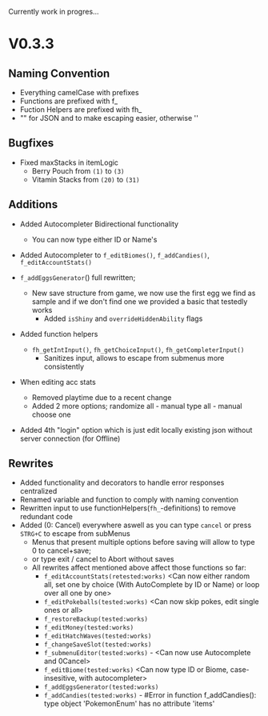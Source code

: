 Currently work in progres...
# V0.3.3

## Naming Convention
- Everything camelCase with prefixes
- Functions are prefixed with f_
- Fuction Helpers are prefixed with fh_
- "" for JSON and to make escaping easier, otherwise ''

## Bugfixes
- Fixed maxStacks in itemLogic
  - Berry Pouch from `(1)` to `(3)`
  - Vitamin Stacks from `(20)` to `(31)`

## Additions
- Added Autocompleter Bidirectional functionality
  - You can now type either ID or Name's
- Added Autocompleter to `f_editBiomes()`, `f_addCandies()`, `f_editAccountStats()`
- `f_addEggsGenerator`() full rewritten;
  - New save structure from game, we now use the first egg we find as sample and if we don't find one we provided a basic that testedly works
    - Added `isShiny` and `overrideHiddenAbility` flags

- Added function helpers
  - `fh_getIntInput()`, `fh_getChoiceInput()`, `fh_getCompleterInput()`
    - Sanitizes input, allows to escape from submenus more consistently

- When editing acc stats
  - Removed playtime due to a recent change
  - Added 2 more options; randomize all - manual type all - manual choose one

- Added 4th "login" option which is just edit locally existing json without server connection (for Offline)

## Rewrites
- Added functionality and decorators to handle error responses centralized
- Renamed  variable and function to comply with naming convention
- Rewritten input to use functionHelpers(`fh_`-definitions) to remove redundant code
- Added (0: Cancel) everywhere aswell as you can type `cancel` or press `STRG+C` to escape from subMenus
  - Menus that present multiple options before saving will allow to type 0 to cancel+save;
  - or type exit / cancel to Abort without saves
  - All rewrites affect mentioned above affect those functions so far:
    - `f_editAccountStats(retested:works)` <Can now either random all, set one by choice (With AutoComplete by ID or Name) or loop over all one by one>
    - `f_editPokeballs(tested:works)` <Can now skip pokes, edit single ones or all> <Can now also skip choices>
    - `f_restoreBackup(tested:works)`
    - `f_editMoney(tested:works)`
    - `f_editHatchWaves(tested:works)`
    - `f_changeSaveSlot(tested:works)` <Can now change Slots directly>
    - `f_submenuEditor(tested:works)` - <Can now use Autocomplete and 0Cancel>
    - `f_editBiome(tested:works)` <Can now type ID or Biome, case-insesitive, with autocompleter>
    - `f_addEggsGenerator(tested:works)`
    - `f_addCandies(tested:works)` - #Error in function f_addCandies(): type object 'PokemonEnum' has no attribute 'items'


